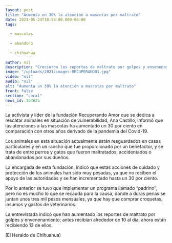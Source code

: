 ```yaml
---
layout: post
title: "Aumenta un 30% la atención a mascotas por maltrato"
date: 2021-05-24T18:55:00.000-06:00
tags:
  
  - mascotas
  
  - abandono
  
  - chihuahua
  
author: nil
description: "Crecieron los reportes de maltrato por golpes y envenenamiento; antes recibían alrededor de 10 al día, ahora están recibiendo 13 de ellos"
image: "/uploads/2021/images-RECUPERANDO1.jpg"
video: "nil"
audio: "nil"
alt: "Aumenta un 30% la atención a mascotas por maltrato"
front: false
section: "Local"
news_id: 184625
---
```


La activista y líder de la fundación Recuperando Amor que se dedica a rescatar animales en situación de vulnerabilidad, Ana Castillo, informó que las atenciones a las mascotas ha aumentado un 30 por ciento en comparación con otros años derivado de la pandemia del Covid-19.

Los animales en esta situación actualmente están resguardados en casas particulares y en un rancho que fue proporcionado por un benefactor, y se trata de entre perros y gatos que fueron maltratados, accidentados o abandonados por sus dueños.

La encargada de esta fundación, indicó que estas acciones de cuidado y protección de los animales han sido muy pesadas, ya que no reciben el apoyo de las autoridades y se han incrementado hasta un 30 por ciento.

Por lo anterior se tuvo que implementar un programa llamado “padrino”, pero no es mucho lo que se recauda para la causa, donde a duras penas se juntan unos tres mil pesos mensuales, ya que hay que comprar croquetas, insumos y gastos de veterinarios.

La entrevistada indicó que han aumentado los reportes de maltrato por golpes y envenenamiento; antes recibían alrededor de 10 al día, ahora están recibiendo 13 de ellos.

(El Heraldo de Chihuahua)